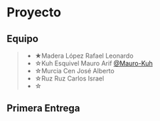 # Proyecto

## Equipo 

> - ★Madera López Rafael Leonardo
> - ☆Kuh Esquivel Mauro Arif [@Mauro-Kuh](https://github.com/Mau1227 "Click Aquí")
> - ☆Murcia Cen José Alberto
> - ☆Ruz Ruz Carlos Israel
> - ☆

## Primera Entrega

